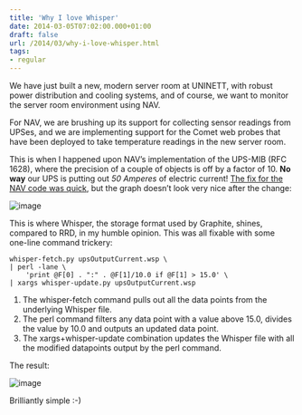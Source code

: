 ```yaml
---
title: 'Why I love Whisper'
date: 2014-03-05T07:02:00.000+01:00
draft: false
url: /2014/03/why-i-love-whisper.html
tags: 
- regular
---
```


We have just built a new, modern server room at UNINETT, with robust power distribution and cooling systems, and of course, we want to monitor the server room environment using NAV.

For NAV, we are brushing up its support for collecting sensor readings from UPSes, and we are implementing support for the Comet web probes that have been deployed to take temperature readings in the new server room.

This is when I happened upon NAV’s implementation of the UPS-MIB (RFC 1628), where the precision of a couple of objects is off by a factor of 10. **No way** our UPS is putting out _50 Amperes_ of electric current! [The fix for the NAV code was quick](https://github.com/Uninett/nav/commit/fb32bda5a81f1c6bab96d7516c58c1df1bb80928), but the graph doesn’t look very nice after the change:

![image](http://55.media.tumblr.com/08a6292e6f9559b8029f0f35a171545d/tumblr_inline_n1yuefrgtU1swzy6x.png)

This is where Whisper, the storage format used by Graphite, shines, compared to RRD, in my humble opinion. This was all fixable with some one-line command trickery:

```shell
whisper-fetch.py upsOutputCurrent.wsp \
| perl -lane \
    'print @F[0] . ":" . @F[1]/10.0 if @F[1] > 15.0' \
| xargs whisper-update.py upsOutputCurrent.wsp
```

1.  The whisper-fetch command pulls out all the data points from the underlying Whisper file.
2.  The perl command filters any data point with a value above 15.0, divides the value by 10.0 and outputs an updated data point.
3.  The xargs+whisper-update combination updates the Whisper file with all the modified datapoints output by the perl command.

The result:

![image](http://55.media.tumblr.com/08870905e9b4a41d21cdfcadfb668e55/tumblr_inline_n1yuvf0BoH1swzy6x.png)

Brilliantly simple :-)
